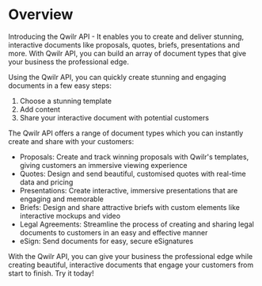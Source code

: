 # Overview

Introducing the Qwilr API - It enables you to create and deliver stunning, interactive documents like proposals, quotes, briefs, presentations and more. With Qwilr API, you can build an array of document types that give your business the professional edge.

Using the Qwilr API, you can quickly create stunning and engaging documents in a few easy steps:

1. Choose a stunning template
2. Add content
3. Share your interactive document with potential customers

The Qwilr API offers a range of document types which you can instantly create and share with your customers:

- Proposals: Create and track winning proposals with Qwilr's templates, giving customers an immersive viewing experience
- Quotes: Design and send beautiful, customised quotes with real-time data and pricing
- Presentations: Create interactive, immersive presentations that are engaging and memorable
- Briefs: Design and share attractive briefs with custom elements like interactive mockups and video
- Legal Agreements: Streamline the process of creating and sharing legal documents to customers in an easy and effective manner
- eSign: Send documents for easy, secure eSignatures

With the Qwilr API, you can give your business the professional edge while creating beautiful, interactive documents that engage your customers from start to finish. Try it today!
